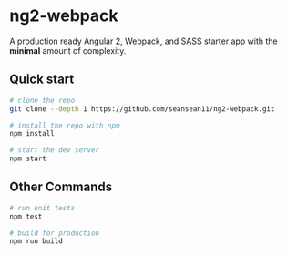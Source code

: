 # ng2-webpack
A production ready Angular 2, Webpack, and SASS starter app with the **minimal** amount of complexity.

## Quick start
```bash
# clone the repo
git clone --depth 1 https://github.com/seansean11/ng2-webpack.git

# install the repo with npm
npm install

# start the dev server
npm start
```

## Other Commands
```bash
# run unit tests
npm test

# build for production
npm run build
```
